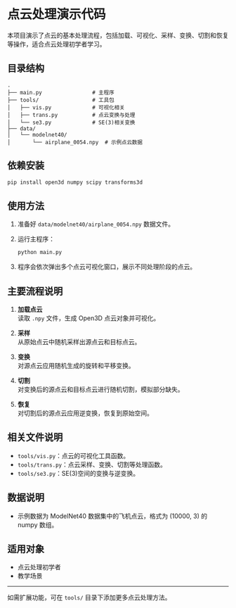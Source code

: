 # 点云处理演示代码

本项目演示了点云的基本处理流程，包括加载、可视化、采样、变换、切割和恢复等操作，适合点云处理初学者学习。

## 目录结构

```
.
├── main.py                # 主程序
├── tools/                 # 工具包
│   ├── vis.py             # 可视化相关
│   ├── trans.py           # 点云变换与处理
│   └── se3.py             # SE(3)相关变换
├── data/
│   └── modelnet40/
│       └── airplane_0054.npy  # 示例点云数据
```

## 依赖安装

```bash
pip install open3d numpy scipy transforms3d
```

## 使用方法

1. 准备好 `data/modelnet40/airplane_0054.npy` 数据文件。
2. 运行主程序：

   ```bash
   python main.py
   ```

3. 程序会依次弹出多个点云可视化窗口，展示不同处理阶段的点云。

## 主要流程说明

1. **加载点云**  
   读取 `.npy` 文件，生成 Open3D 点云对象并可视化。

2. **采样**  
   从原始点云中随机采样出源点云和目标点云。

3. **变换**  
   对源点云应用随机生成的旋转和平移变换。

4. **切割**  
   对变换后的源点云和目标点云进行随机切割，模拟部分缺失。

5. **恢复**  
   对切割后的源点云应用逆变换，恢复到原始空间。

## 相关文件说明

- `tools/vis.py`：点云的可视化工具函数。
- `tools/trans.py`：点云采样、变换、切割等处理函数。
- `tools/se3.py`：SE(3)空间的变换与逆变换。

## 数据说明

- 示例数据为 ModelNet40 数据集中的飞机点云，格式为 (10000, 3) 的 numpy 数组。

## 适用对象

- 点云处理初学者
- 教学场景

---

如需扩展功能，可在 `tools/` 目录下添加更多点云处理方法。
